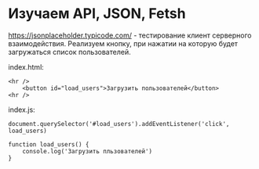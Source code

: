 # Изучаем API, JSON, Fetsh

https://jsonplaceholder.typicode.com/ - тестирование клиент серверного взаимодействия. Реализуем кнопку, при нажатии на которую будет загружаться список пользователей.

index.html:

    <hr />
        <button id="load_users">Загрузить пользователей</button>
    <hr />

index.js:

    document.querySelector('#load_users').addEventListener('click', load_users)

    function load_users() {
        console.log('Загрузить пльзователей')
    }
